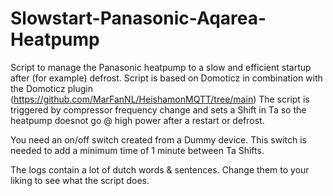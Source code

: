 # Slowstart-Panasonic-Aqarea-Heatpump
Script to manage the Panasonic heatpump to a slow and efficient startup after (for example) defrost. 
Script is based on Domoticz in combination with the Domoticz plugin (https://github.com/MarFanNL/HeishamonMQTT/tree/main)
The script is triggered by compressor frequency change and sets a Shift in Ta so the heatpump doesnot go @ high power after a restart or defrost.

You need an on/off switch created from a Dummy device. This switch is needed to add a minimum time of 1 minute between Ta Shifts.

The logs contain a lot of dutch words & sentences. Change them to your liking to see what the script does.
